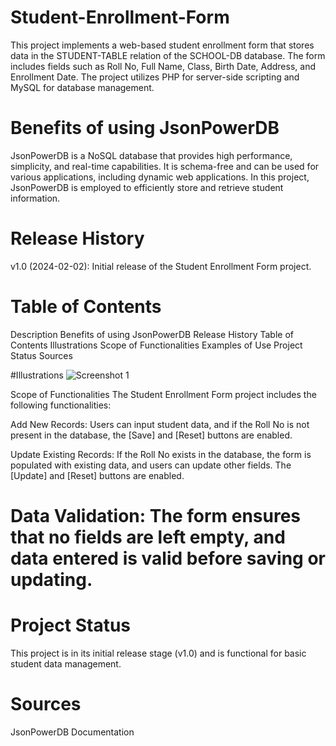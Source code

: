 # Student-Enrollment-Form
This project implements a web-based student enrollment form that stores data in the STUDENT-TABLE relation of the SCHOOL-DB database. The form includes fields such as Roll No, Full Name, Class, Birth Date, Address, and Enrollment Date. The project utilizes PHP for server-side scripting and MySQL for database management.

# Benefits of using JsonPowerDB
JsonPowerDB is a NoSQL database that provides high performance, simplicity, and real-time capabilities. It is schema-free and can be used for various applications, including dynamic web applications. In this project, JsonPowerDB is employed to efficiently store and retrieve student information.

# Release History
v1.0 (2024-02-02): Initial release of the Student Enrollment Form project.

# Table of Contents
Description
Benefits of using JsonPowerDB
Release History
Table of Contents
Illustrations
Scope of Functionalities
Examples of Use
Project Status
Sources

#Illustrations
![Screenshot 1](images/Micro_project_1.png)

Scope of Functionalities
The Student Enrollment Form project includes the following functionalities:

Add New Records: Users can input student data, and if the Roll No is not present in the database, the [Save] and [Reset] buttons are enabled.

Update Existing Records: If the Roll No exists in the database, the form is populated with existing data, and users can update other fields. The [Update] and [Reset] buttons are enabled.

# Data Validation: The form ensures that no fields are left empty, and data entered is valid before saving or updating.

# Project Status
This project is in its initial release stage (v1.0) and is functional for basic student data management.

# Sources
JsonPowerDB Documentation
